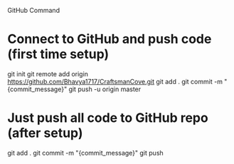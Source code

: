 GitHub Command

# Connect to GitHub and push code (first time setup)
git init
git remote add origin https://github.com/Bhavya1717/CraftsmanCove.git
git add .
git commit -m "{commit_message}"
git push -u origin master

# Just push all code to GitHub repo (after setup)
git add .
git commit -m "{commit_message}"
git push
